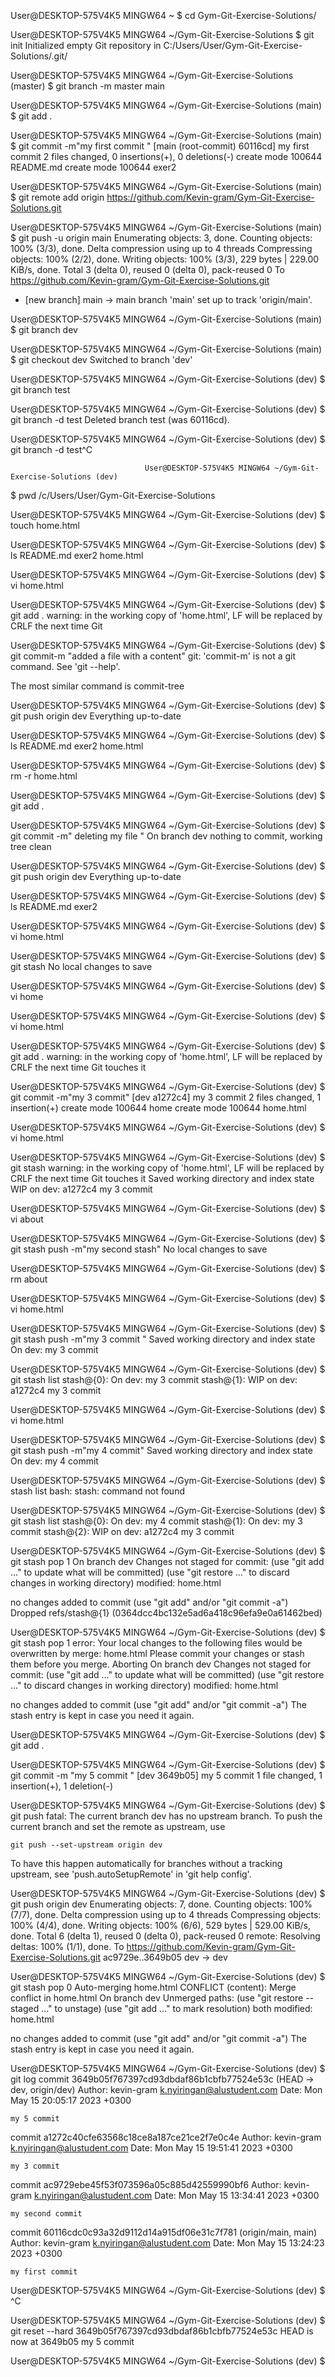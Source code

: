 
User@DESKTOP-575V4K5 MINGW64 ~
$ cd Gym-Git-Exercise-Solutions/

User@DESKTOP-575V4K5 MINGW64 ~/Gym-Git-Exercise-Solutions
$ git init
Initialized empty Git repository in C:/Users/User/Gym-Git-Exercise-Solutions/.git/

User@DESKTOP-575V4K5 MINGW64 ~/Gym-Git-Exercise-Solutions (master)
$ git branch -m master main

User@DESKTOP-575V4K5 MINGW64 ~/Gym-Git-Exercise-Solutions (main)
$ git add .

User@DESKTOP-575V4K5 MINGW64 ~/Gym-Git-Exercise-Solutions (main)
$ git commit -m"my first commit "
[main (root-commit) 60116cd] my first commit
 2 files changed, 0 insertions(+), 0 deletions(-)
 create mode 100644 README.md
 create mode 100644 exer2

User@DESKTOP-575V4K5 MINGW64 ~/Gym-Git-Exercise-Solutions (main)
$ git remote add origin https://github.com/Kevin-gram/Gym-Git-Exercise-Solutions.git

User@DESKTOP-575V4K5 MINGW64 ~/Gym-Git-Exercise-Solutions (main)
$ git push -u origin main
Enumerating objects: 3, done.
Counting objects: 100% (3/3), done.
Delta compression using up to 4 threads
Compressing objects: 100% (2/2), done.
Writing objects: 100% (3/3), 229 bytes | 229.00 KiB/s, done.
Total 3 (delta 0), reused 0 (delta 0), pack-reused 0
To https://github.com/Kevin-gram/Gym-Git-Exercise-Solutions.git
 * [new branch]      main -> main
branch 'main' set up to track 'origin/main'.

User@DESKTOP-575V4K5 MINGW64 ~/Gym-Git-Exercise-Solutions (main)
$ git branch dev

User@DESKTOP-575V4K5 MINGW64 ~/Gym-Git-Exercise-Solutions (main)
$ git checkout dev
Switched to branch 'dev'

User@DESKTOP-575V4K5 MINGW64 ~/Gym-Git-Exercise-Solutions (dev)
$ git branch test

User@DESKTOP-575V4K5 MINGW64 ~/Gym-Git-Exercise-Solutions (dev)
$ git branch -d test
Deleted branch test (was 60116cd).

User@DESKTOP-575V4K5 MINGW64 ~/Gym-Git-Exercise-Solutions (dev)
$ git branch -d test^C
                                                                  




								  User@DESKTOP-575V4K5 MINGW64 ~/Gym-Git-Exercise-Solutions (dev)
$ pwd
/c/Users/User/Gym-Git-Exercise-Solutions

User@DESKTOP-575V4K5 MINGW64 ~/Gym-Git-Exercise-Solutions (dev)
$ touch home.html

User@DESKTOP-575V4K5 MINGW64 ~/Gym-Git-Exercise-Solutions (dev)
$ ls
README.md  exer2  home.html

User@DESKTOP-575V4K5 MINGW64 ~/Gym-Git-Exercise-Solutions (dev)
$ vi home.html

User@DESKTOP-575V4K5 MINGW64 ~/Gym-Git-Exercise-Solutions (dev)
$ git add .
warning: in the working copy of 'home.html', LF will be replaced by CRLF the next time Git

User@DESKTOP-575V4K5 MINGW64 ~/Gym-Git-Exercise-Solutions (dev)
$ git commit-m "added a file with a content"
git: 'commit-m' is not a git command. See 'git --help'.

The most similar command is
        commit-tree

User@DESKTOP-575V4K5 MINGW64 ~/Gym-Git-Exercise-Solutions (dev)
$ git push origin dev
Everything up-to-date

User@DESKTOP-575V4K5 MINGW64 ~/Gym-Git-Exercise-Solutions (dev)
$ ls
README.md  exer2  home.html

User@DESKTOP-575V4K5 MINGW64 ~/Gym-Git-Exercise-Solutions (dev)
$ rm -r home.html

User@DESKTOP-575V4K5 MINGW64 ~/Gym-Git-Exercise-Solutions (dev)
$ git add .

User@DESKTOP-575V4K5 MINGW64 ~/Gym-Git-Exercise-Solutions (dev)
$ git commit -m" deleting my file "
On branch dev
nothing to commit, working tree clean

User@DESKTOP-575V4K5 MINGW64 ~/Gym-Git-Exercise-Solutions (dev)
$ git push origin dev
Everything up-to-date

User@DESKTOP-575V4K5 MINGW64 ~/Gym-Git-Exercise-Solutions (dev)
$ ls
README.md  exer2

User@DESKTOP-575V4K5 MINGW64 ~/Gym-Git-Exercise-Solutions (dev)
$ vi home.html

User@DESKTOP-575V4K5 MINGW64 ~/Gym-Git-Exercise-Solutions (dev)
$ git stash
No local changes to save

User@DESKTOP-575V4K5 MINGW64 ~/Gym-Git-Exercise-Solutions (dev)
$ vi home

User@DESKTOP-575V4K5 MINGW64 ~/Gym-Git-Exercise-Solutions (dev)
$ vi home.html

User@DESKTOP-575V4K5 MINGW64 ~/Gym-Git-Exercise-Solutions (dev)
$ git add .
warning: in the working copy of 'home.html', LF will be replaced by CRLF the next time Git touches it

User@DESKTOP-575V4K5 MINGW64 ~/Gym-Git-Exercise-Solutions (dev)
$ git commit -m"my 3 commit"
[dev a1272c4] my 3 commit
 2 files changed, 1 insertion(+)
 create mode 100644 home
 create mode 100644 home.html

User@DESKTOP-575V4K5 MINGW64 ~/Gym-Git-Exercise-Solutions (dev)
$ vi home.html

User@DESKTOP-575V4K5 MINGW64 ~/Gym-Git-Exercise-Solutions (dev)
$ git stash
warning: in the working copy of 'home.html', LF will be replaced by CRLF the next time Git touches it
Saved working directory and index state WIP on dev: a1272c4 my 3 commit

User@DESKTOP-575V4K5 MINGW64 ~/Gym-Git-Exercise-Solutions (dev)
$ vi about

User@DESKTOP-575V4K5 MINGW64 ~/Gym-Git-Exercise-Solutions (dev)
$ git stash push -m"my second stash"
No local changes to save

User@DESKTOP-575V4K5 MINGW64 ~/Gym-Git-Exercise-Solutions (dev)
$ rm  about

User@DESKTOP-575V4K5 MINGW64 ~/Gym-Git-Exercise-Solutions (dev)
$ vi home.html

User@DESKTOP-575V4K5 MINGW64 ~/Gym-Git-Exercise-Solutions (dev)
$ git stash push -m"my 3 commit "
Saved working directory and index state On dev: my 3 commit

User@DESKTOP-575V4K5 MINGW64 ~/Gym-Git-Exercise-Solutions (dev)
$ git stash list
stash@{0}: On dev: my 3 commit
stash@{1}: WIP on dev: a1272c4 my 3 commit

User@DESKTOP-575V4K5 MINGW64 ~/Gym-Git-Exercise-Solutions (dev)
$ vi home.html

User@DESKTOP-575V4K5 MINGW64 ~/Gym-Git-Exercise-Solutions (dev)
$ git stash push -m"my 4 commit"
Saved working directory and index state On dev: my 4 commit

User@DESKTOP-575V4K5 MINGW64 ~/Gym-Git-Exercise-Solutions (dev)
$ stash list
bash: stash: command not found

User@DESKTOP-575V4K5 MINGW64 ~/Gym-Git-Exercise-Solutions (dev)
$ git stash list
stash@{0}: On dev: my 4 commit
stash@{1}: On dev: my 3 commit
stash@{2}: WIP on dev: a1272c4 my 3 commit

User@DESKTOP-575V4K5 MINGW64 ~/Gym-Git-Exercise-Solutions (dev)
$ git stash pop 1
On branch dev
Changes not staged for commit:
  (use "git add <file>..." to update what will be committed)
  (use "git restore <file>..." to discard changes in working directory)
        modified:   home.html

no changes added to commit (use "git add" and/or "git commit -a")
Dropped refs/stash@{1} (0364dcc4bc132e5ad6a418c96efa9e0a61462bed)

User@DESKTOP-575V4K5 MINGW64 ~/Gym-Git-Exercise-Solutions (dev)
$ git stash pop  1
error: Your local changes to the following files would be overwritten by merge:
        home.html
Please commit your changes or stash them before you merge.
Aborting
On branch dev
Changes not staged for commit:
  (use "git add <file>..." to update what will be committed)
  (use "git restore <file>..." to discard changes in working directory)
        modified:   home.html

no changes added to commit (use "git add" and/or "git commit -a")
The stash entry is kept in case you need it again.

User@DESKTOP-575V4K5 MINGW64 ~/Gym-Git-Exercise-Solutions (dev)
$ git add .

User@DESKTOP-575V4K5 MINGW64 ~/Gym-Git-Exercise-Solutions (dev)
$ git commit -m "my 5 commit "
[dev 3649b05] my 5 commit
 1 file changed, 1 insertion(+), 1 deletion(-)

User@DESKTOP-575V4K5 MINGW64 ~/Gym-Git-Exercise-Solutions (dev)
$ git push
fatal: The current branch dev has no upstream branch.
To push the current branch and set the remote as upstream, use

    git push --set-upstream origin dev

To have this happen automatically for branches without a tracking
upstream, see 'push.autoSetupRemote' in 'git help config'.


User@DESKTOP-575V4K5 MINGW64 ~/Gym-Git-Exercise-Solutions (dev)
$ git push origin dev
Enumerating objects: 7, done.
Counting objects: 100% (7/7), done.
Delta compression using up to 4 threads
Compressing objects: 100% (4/4), done.
Writing objects: 100% (6/6), 529 bytes | 529.00 KiB/s, done.
Total 6 (delta 1), reused 0 (delta 0), pack-reused 0
remote: Resolving deltas: 100% (1/1), done.
To https://github.com/Kevin-gram/Gym-Git-Exercise-Solutions.git
   ac9729e..3649b05  dev -> dev

User@DESKTOP-575V4K5 MINGW64 ~/Gym-Git-Exercise-Solutions (dev)
$ git stash pop 0
Auto-merging home.html
CONFLICT (content): Merge conflict in home.html
On branch dev
Unmerged paths:
  (use "git restore --staged <file>..." to unstage)
  (use "git add <file>..." to mark resolution)
        both modified:   home.html

no changes added to commit (use "git add" and/or "git commit -a")
The stash entry is kept in case you need it again.

User@DESKTOP-575V4K5 MINGW64 ~/Gym-Git-Exercise-Solutions (dev)
$ git log
commit 3649b05f767397cd93dbdaf86b1cbfb77524e53c (HEAD -> dev, origin/dev)
Author: kevin-gram <k.nyiringan@alustudent.com>
Date:   Mon May 15 20:05:17 2023 +0300

    my 5 commit

commit a1272c40cfe63568c18ce8a187ce21ce2f7e0c4e
Author: kevin-gram <k.nyiringan@alustudent.com>
Date:   Mon May 15 19:51:41 2023 +0300

    my 3 commit

commit ac9729ebe45f53f073596a05c885d42559990bf6
Author: kevin-gram <k.nyiringan@alustudent.com>
Date:   Mon May 15 13:34:41 2023 +0300

    my second commit

commit 60116cdc0c93a32d9112d14a915df06e31c7f781 (origin/main, main)
Author: kevin-gram <k.nyiringan@alustudent.com>
Date:   Mon May 15 13:24:23 2023 +0300

    my first commit

User@DESKTOP-575V4K5 MINGW64 ~/Gym-Git-Exercise-Solutions (dev)
$ ^C

User@DESKTOP-575V4K5 MINGW64 ~/Gym-Git-Exercise-Solutions (dev)
$ git reset --hard 3649b05f767397cd93dbdaf86b1cbfb77524e53c
HEAD is now at 3649b05 my 5 commit

User@DESKTOP-575V4K5 MINGW64 ~/Gym-Git-Exercise-Solutions (dev)
$

